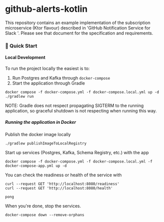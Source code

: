 # github-alerts-kotlin

This repository contains an example implementation of the subscription microservice (Ktor flavour) described in 'GitHub Notification Service for Slack
'. Please see that document for the specification and requirements.

### 📘 Quick Start

#### Local Development

To run the project locally the easiest is to:
  1. Run Postgres and Kafka through `docker-compose`
  2. Start the application through Gradle

```shell
docker compose -f docker-compose.yml -f docker-compose.local.yml up -d
./gradlew run
```

NOTE: Gradle does not respect propagating SIGTERM to the running application, so graceful shutdown is not respecting when running this way.

##### Running the application in Docker

Publish the docker image locally

```shell
./gradlew publishImageToLocalRegistry
```

Start up services (Postgres, Kafka, Schema Registry, etc.) with the app

```shell
docker compose -f docker-compose.yml -f docker-compose.local.yml -f docker-compose-app.yml up -d
```

You can check the readiness or health of the service with

```shell
curl --request GET 'http://localhost:8080/readiness'
curl --request GET 'http://localhost:8080/health'
```
```text
pong
```

When you're done, stop the services.

```shell
docker-compose down --remove-orphans
```

